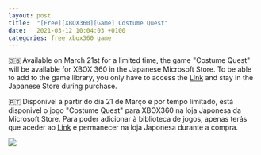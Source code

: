 ```yaml
---
layout: post
title:  "[Free][XBOX360][Game] Costume Quest"
date:   2021-03-12 10:04:03 +0100
categories: free xbox360 game
---
```


🇬🇧 Available on March 21st for a limited time, the game "Costume Quest" will be available for XBOX 360 in the Japanese Microsoft Store.
To be able to add to the game library, you only have to access the [Link][direct-link] and stay in the Japanese Store during purchase.

🇵🇹 Disponivel a partir do dia 21 de Março e por tempo limitado, está disponivel o jogo "Costume Quest" para XBOX360 na loja Japonesa da Microsoft Store.
Para poder adicionar à biblioteca de jogos, apenas terás que aceder ao [Link][direct-link] e permanecer na loja Japonesa durante a compra.

<!--
![image game](/images/WargameRedDragon.jpg)
![image game]({{ BASE_PATH }}/assets/images/WargameRedDragon.jpg)
-->

<img src="{{ site.BASE_PATH }}/images/costume-quest.jpg">

[direct-link]: https://www.microsoft.com/ja-jp/p/costume-quest/br74rlmh966k